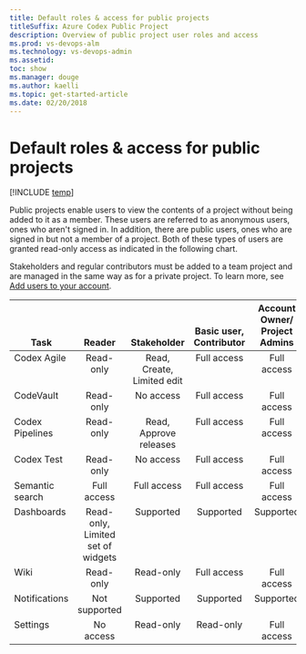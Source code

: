 ```yaml
---
title: Default roles & access for public projects
titleSuffix: Azure Codex Public Project
description: Overview of public project user roles and access
ms.prod: vs-devops-alm
ms.technology: vs-devops-admin
ms.assetid: 
toc: show
ms.manager: douge
ms.author: kaelli
ms.topic: get-started-article
ms.date: 02/20/2018
---
```



# Default roles & access for public projects

[!INCLUDE [temp](_shared/version-public-projects.md)] 

Public projects enable users to view the contents of a project without being added to it as a member. These users are referred to as anonymous users, ones who aren't signed in. In addition, there are public users, ones who are signed in but not a member of a project. Both of these types of users are granted read-only access as indicated in the following chart.  

Stakeholders and regular contributors must be added to a team project and are managed in the same way as for a private project.
To learn more, see [Add users to your account](../../accounts/add-account-users-from-user-hub.md).
<!-- this can come back when PR 324893 makes it to master -->
<!-- Be sure you understand what it means to [invite an outside user](../../accounts/inviting-outside-users.md) into your project. -->
 


<table>
<tr valign="bottom">
<th>Task</th>
<th>Reader</th>
<th>Stakeholder</th>
<th>Basic user, Contributor</th>
<th>Account Owner/<br/>Project Admins</th>
</tr>
<tbody valign="top" align="center">
<tr>
<td align="left">Codex Agile</td>
<td>Read-only</td>
<td>Read, Create, Limited edit</td>
<td>Full access</td>
<td>Full access</td>
</tr>


<tr>
<td align="left">CodeVault</td>
<td>Read-only</td>
<td>No access</td>
<td>Full access</td>
<td>Full access</td>
</tr>

<tr>
<td align="left">Codex Pipelines</td>
<td>Read-only</td>
<td>Read, Approve releases</td>
<td>Full access</td>
<td>Full access</td>
</tr>

<tr>
<td align="left">Codex Test</td>
<td>Read-only</td>
<td>No access</td>
<td>Full access</td>
<td>Full access</td>
</tr>

<tr>
<td align="left">Semantic search</td>
<td>Full access</td>
<td>Full access</td>
<td>Full access</td>
<td>Full access</td>
</tr>

<tr>
<td align="left">Dashboards</td>
<td>Read-only, Limited set of widgets</td>
<td>Supported</td>
<td>Supported</td>
<td>Supported</td>
</tr>

<tr>
<td align="left">Wiki</td>
<td>Read-only</td>
<td>Read-only</td>
<td>Full access</td>
<td>Full access</td>
</tr>


<tr>
<td align="left">Notifications</td>
<td>Not supported</td>
<td>Supported</td>
<td>Supported</td>
<td>Supported</td>
</tr>

<tr>
<td align="left">Settings
</td>
<td>No access</td>
<td>Read-only</td>
<td>Read-only</td>
<td>Full access</td>
</tr>

</tbody>
</table>
